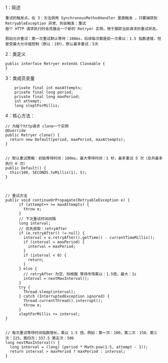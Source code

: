 1：简述

    重试的触发点，在 3：方法调用 SynchronousMethodHandler 里面触发 ，只要捕获到 RetryableException 异常，则会触发：重试
    每个 HTTP 请求执行时会克隆出一个新的 Retryer 实例，用于跟踪当前请求的重试状态。
    
    假如允许重试：第一次重试默认等待：100ms，后续每次都是前一次乘以：1.5 指数递增，但是受最大允许值控制（默认：1秒），默认最多重试：5次
    
2：类定义

    public interface Retryer extends Cloneable {
    }
    
3：类成员变量
    
        private final int maxAttempts;
        private final long period;
        private final long maxPeriod;
        int attempt;
        long sleptForMillis;
    
4：核心方法：

    // 为每个http请求 clone一个实例
    @Override
    public Retryer clone() {
      return new Default(period, maxPeriod, maxAttempts);
    }
    
    
    // 默认重试策略：初始等待时间：100ms，最大等待时间：1 秒，最多重试 5 次（总共最多执行 6 次）
    public Default() {
      this(100, SECONDS.toMillis(1), 5);
    }

    
    
    // 重试方法
    public void continueOrPropagate(RetryableException e) {
          if (attempt++ >= maxAttempts) {
            throw e;
          }
          // 下次重试时间间隔
          long interval;
          // 优先获取：retryAfter
          if (e.retryAfter() != null) {
            interval = e.retryAfter().getTime() - currentTimeMillis();
            if (interval > maxPeriod) {
              interval = maxPeriod;
            }
            if (interval < 0) {
              return;
            }
          } else {
            // retryAfter 为空，则根据 等待市场乘以：1.5倍，最大：1s
            interval = nextMaxInterval();
          }
          try {
            Thread.sleep(interval);
          } catch (InterruptedException ignored) {
            Thread.currentThread().interrupt();
            throw e;
          }
          sleptForMillis += interval;
    }
    
    
    // 每次重试等待时间指数增长，乘以 1.5 倍。例如：第一次：100，第二次：150，第三次：225，第四次：337.5 第五次：506
    long nextMaxInterval() {
      long interval = (long) (period * Math.pow(1.5, attempt - 1));
      return interval > maxPeriod ? maxPeriod : interval;
    }


    
    